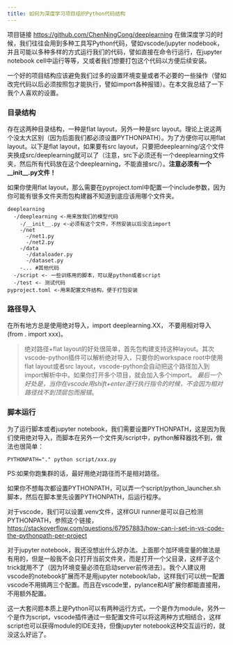 ```yaml
---
title: 如何为深度学习项目组织Python代码结构
---
```


项目链接 https://github.com/ChenNingCong/deeplearning
在做深度学习的时候，我们往往会用到多种工具写Python代码，譬如vscode/jupyter nodebook，并且可能以多种多样的方式运行我们的代码，譬如直接在命令行运行，在jupyter notebook cell中运行等等，又或者我们想要打包这个代码以方便后续安装。

一个好的项目结构应该避免我们过多的设置环境变量或者不必要的一些操作（譬如改完代码以后必须按照包才能执行，譬如import各种报错）。在本文我总结了一下我个人喜欢的设置。

### &#x20;目录结构

存在这两种目录结构，一种是flat layout，另外一种是src layout。理论上说这两个没太大区别（因为后面我们都必须设置PYTHONPATH）。为了方便你可以用flat layout。以下是flat layout，如果要有src layout，只要把deeplearning/这个文件夹换成src/deeplearning就可以了（注意，src下必须还有一个deeplearning文件夹，然后所有代码放在这个deeplearning，不能直接src/）。**注意必须有一个\_\_init\_\_.py文件！**

如果你使用flat layout，那么需要在pyproject.toml中配置一个include参数，因为你可能有很多文件夹而包构建器不知道到底应该用哪个文件夹。

```Plain&#x20;Text
deeplearning
  -/deeplearning <-用来放我们的模型代码
    -/__init__.py <-必须有这个文件，不然安装以后没法import
    -/net
      -/net1.py
      -/net2.py 
    -/data
      -/dataloader.py
      -/dataset.py
    -... #其他代码
  -/script <- 一些训练用的脚本，可以是python或者script
  -/test <- 测试代码
pyproject.toml <-用来配置文件结构，便于打包安装
```

### 路径导入

在所有地方总是使用绝对导入，import deeplearning.XX， 不要用相对导入(from . import xxx)。

> 绝对路径+flat layout的好处很简单，首先包构建支持这种layout。其次vscode-python插件可以解析绝对导入，只要你的workspace root中使用flat layout或者src layout，vscode-python会自动把这个路径加入到import解析中中。如果你打开多个项目，就会加入多个import。 *最后一个好处是，当你在vscode用shift+enter逐行执行指令的时候，不会因为相对路径找不到顶层包而报错*。

### 脚本运行

为了运行脚本或者jupyter notebook，我们需要设置PYTHONPATH，这是因为我们使用绝对导入，而脚本在另外一个文件夹/script中，python解释器找不到，做法也很简单：

```shellscript
PYTHONPATH="." python script/xxx.py
```

PS:如果你跑集群的话，最好用绝对路径而不是相对路径。

如果你不想每次都设置PYTHONPATH，可以弄一个script/python\_launcher.sh脚本，然后在脚本里先设置PYTHONPATH，后运行程序。

对于vscode，我们可以设置.venv文件，这样GUI runner是可以自己检测PYTHONPATH，参照这个链接，https://stackoverflow.com/questions/67957883/how-can-i-set-in-vs-code-the-pythonpath-per-project

对于jupyter notebook，我还没想出什么好办法。上面那个加环境变量的做法是有用的，但是一般我不会只打开当前文件夹，而是打开一个父目录，这样子这个trick就用不了（因为环境变量必须在启动server前传进去）。我个人建议用vscode的notebook扩展而不是用jupyter notebook/lab，这样我们可以统一配置vscode不用搞两三个配置。而且在vscode里，pylance和AI扩展你都能直接用，不用额外配置。

这一大套问题本质上是Python可以有两种运行方式，一个是作为module，另外一个是作为script，vscode插件通过一些配置文件可以将这两种方式相结合，这样script也可以获得module的IDE支持，但像jupyter notebook这种交互运行的，就没这么好运了。



